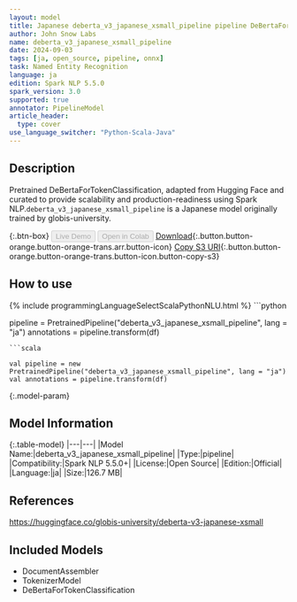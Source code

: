 ```yaml
---
layout: model
title: Japanese deberta_v3_japanese_xsmall_pipeline pipeline DeBertaForTokenClassification from globis-university
author: John Snow Labs
name: deberta_v3_japanese_xsmall_pipeline
date: 2024-09-03
tags: [ja, open_source, pipeline, onnx]
task: Named Entity Recognition
language: ja
edition: Spark NLP 5.5.0
spark_version: 3.0
supported: true
annotator: PipelineModel
article_header:
  type: cover
use_language_switcher: "Python-Scala-Java"
---
```


## Description

Pretrained DeBertaForTokenClassification, adapted from Hugging Face and curated to provide scalability and production-readiness using Spark NLP.`deberta_v3_japanese_xsmall_pipeline` is a Japanese model originally trained by globis-university.

{:.btn-box}
<button class="button button-orange" disabled>Live Demo</button>
<button class="button button-orange" disabled>Open in Colab</button>
[Download](https://s3.amazonaws.com/auxdata.johnsnowlabs.com/public/models/deberta_v3_japanese_xsmall_pipeline_ja_5.5.0_3.0_1725388583420.zip){:.button.button-orange.button-orange-trans.arr.button-icon}
[Copy S3 URI](s3://auxdata.johnsnowlabs.com/public/models/deberta_v3_japanese_xsmall_pipeline_ja_5.5.0_3.0_1725388583420.zip){:.button.button-orange.button-orange-trans.button-icon.button-copy-s3}

## How to use



<div class="tabs-box" markdown="1">
{% include programmingLanguageSelectScalaPythonNLU.html %}
```python

pipeline = PretrainedPipeline("deberta_v3_japanese_xsmall_pipeline", lang = "ja")
annotations =  pipeline.transform(df)   

```
```scala

val pipeline = new PretrainedPipeline("deberta_v3_japanese_xsmall_pipeline", lang = "ja")
val annotations = pipeline.transform(df)

```
</div>

{:.model-param}
## Model Information

{:.table-model}
|---|---|
|Model Name:|deberta_v3_japanese_xsmall_pipeline|
|Type:|pipeline|
|Compatibility:|Spark NLP 5.5.0+|
|License:|Open Source|
|Edition:|Official|
|Language:|ja|
|Size:|126.7 MB|

## References

https://huggingface.co/globis-university/deberta-v3-japanese-xsmall

## Included Models

- DocumentAssembler
- TokenizerModel
- DeBertaForTokenClassification